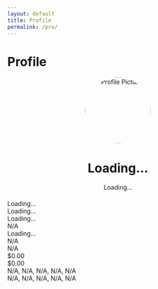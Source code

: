 ```yaml
---
layout: default
title: Profile
permalink: /pro/
---
```


# Profile


<!DOCTYPE html>
<html lang="en">
<head>
  <meta charset="UTF-8">
  <meta name="viewport" content="width=device-width, initial-scale=1.0">
  <title>Profile Page</title>
  <style>
    /* Add some basic styles */
    .profile-container {
      text-align: center;
    }
    .profile-container img {
      width: 150px;
      height: 150px;
      border-radius: 50%;
    }
    .account-info {
      margin-top: 20px;
    }
    .account-info p {
      margin: 5px 0;
    }
  </style>
</head>
<body>
  <div id="profilePage">
    <div class="profile-container">
      <img id="profilePicture" src="default-avatar.png" alt="Profile Picture">
      <h1 id="profileName">Loading...</h1>
      <p id="profileEmail">Loading...</p>
    </div>
    <div id="account-number"></div>
    <div id="accountInfo" class="account-info">
      <!-- Account details will be displayed here -->
    </div>
  </div>



<span id="account-number"></span>


<div id="account-number">Loading...</div>
<div id="name">Loading...</div>
<div id="email">Loading...</div>
<div id="order-id">N/A</div>
<div id="phone">Loading...</div>
<div id="item-name">N/A</div>
<div id="item-quantity">N/A</div>
<div id="item-price">$0.00</div>
<div id="total-amount">$0.00</div>
<div id="billing-address">N/A, N/A, N/A, N/A, N/A</div>
<div id="shipping-address">N/A, N/A, N/A, N/A, N/A</div>



<script>
const apiUrl = "https://script.google.com/macros/s/AKfycbyY9UyIOjwuLlJ0YK_KleuXXiEfkr1rnivBtbW-x1Ptn9YB4fS9ypBeCZPUECMsdpxt/exec"; // Replace with your Web App URL

// Function to fetch data based on email
function fetchDataByEmail(email) {
  console.log("Fetching data for email:", email); // Debug email input

  fetch(`${apiUrl}?email=${encodeURIComponent(email)}`)
    .then(response => {
      console.log("Response received:", response); // Debug raw response
      if (!response.ok) {
        console.error(`HTTP Error: ${response.status}`);
        throw new Error(`HTTP error! status: ${response.status}`);
      }
      return response.json();
    })
    .then(data => {
      console.log("Fetched Data:", data); // Debug API response data

      if (data.error) {
        console.error("Error from API:", data.error);
        displayResult("N/A", "N/A", "N/A", "N/A", "N/A", "N/A", "N/A", "N/A", "N/A", "$0.00", "$0.00");
      } else {
        // Update UI with fetched data
        displayResult(
          data["Account Number"] || "N/A",
          data["Name"] || "N/A",
          data["Email"] || "N/A",
          data["OrderID"] || "N/A",
          data["Phone"] || "N/A",
          formatAddress(
            data["Billing Street"], 
            data["Billing City"], 
            data["Billing State"], 
            data["Billing Postal"], 
            data["Billing Country"]
          ),
          formatAddress(
            data["Shipping Street"], 
            data["Shipping City"], 
            data["Shipping State"], 
            data["Shipping Postal"], 
            data["Shipping Country"]
          ),
          data["Item Name"] || "N/A",
          data["Item Quantity"] || "N/A",
          `$${parseFloat(data["Item Price"] || 0).toFixed(2)}`,
          `$${parseFloat(data["Total Amount"] || 0).toFixed(2)}`
        );
      }
    })
    .catch(error => {
      console.error("Fetch Error:", error);
      displayResult("N/A", "N/A", "N/A", "N/A", "N/A", "N/A", "N/A", "N/A", "N/A", "$0.00", "$0.00");
    });
}

// Utility function to format addresses
function formatAddress(street, city, state, postal, country) {
  return `${street || "N/A"}, ${city || "N/A"}, ${state || "N/A"}, ${postal || "N/A"}, ${country || "N/A"}`;
}

// Function to display the fetched result on the page
function displayResult(account, name, email, orderID, phone, billingAddress, shippingAddress, itemName, itemQty, itemPrice, totalAmount) {
  const updateField = (id, value) => {
    const element = document.getElementById(id);
    if (element) {
      element.textContent = value;
    } else {
      console.warn(`Element with ID '${id}' not found.`);
    }
  };

  updateField("account-number", account);
  updateField("profile-name", name);
  updateField("profile-email", email);
  updateField("order-id", orderID);
  updateField("phone", phone);
  updateField("billing-address", billingAddress);
  updateField("shipping-address", shippingAddress);
  updateField("item-name", itemName);
  updateField("item-quantity", itemQty);
  updateField("item-price", itemPrice);
  updateField("total-amount", totalAmount);
}


// Example usage: Call the function with a test email (replace with actual user input)
document.addEventListener("DOMContentLoaded", () => {
  const testEmail = "mycupofearth@gmail.com"; // Replace with user-provided email
  fetchDataByEmail(testEmail);
});
</script>
